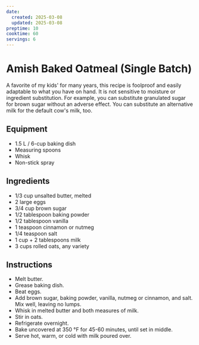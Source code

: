 ```yaml
---
date:
  created: 2025-03-08
  updated: 2025-03-08
preptime: 10
cooktime: 60
servings: 6
---
```


# Amish Baked Oatmeal (Single Batch)

A favorite of my kids' for many years, this recipe is foolproof and easily
adaptable to what you have on hand. It is not sensitive to moisture or
ingredient substitution. For example, you can substitute granulated sugar for
brown sugar without an adverse effect. You can substitute an alternative milk
for the default cow's milk, too.

## Equipment
  - 1.5&nbsp;L / 6-cup baking dish
  - Measuring spoons
  - Whisk
  - Non-stick spray

## Ingredients
  - 1/3 cup unsalted butter, melted
  - 2 large eggs
  - 3/4 cup brown sugar
  - 1/2 tablespoon baking powder
  - 1/2 tablespoon vanilla
  - 1 teaspoon cinnamon or nutmeg
  - 1/4 teaspoon salt
  - 1 cup + 2 tablespoons milk
  - 3 cups rolled oats, any variety

## Instructions
  - Melt butter.
  - Grease baking dish.
  - Beat eggs.
  - Add brown sugar, baking powder, vanilla, nutmeg or cinnamon, and salt. Mix well, leaving no lumps.
  - Whisk in melted butter and both measures of milk.
  - Stir in oats.
  - Refrigerate overnight.
  - Bake uncovered at 350&nbsp;&deg;F for 45-60 minutes, until set in middle.
  - Serve hot, warm, or cold with milk poured over.




